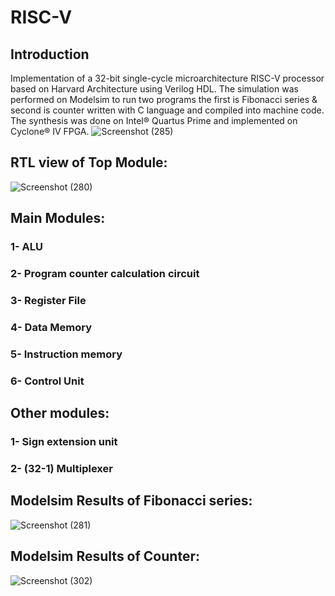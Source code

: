 # RISC-V
## Introduction
Implementation of a 32-bit single-cycle microarchitecture RISC-V processor based on Harvard Architecture using Verilog HDL.
The simulation was performed on Modelsim to run two programs the first is Fibonacci series & second is counter written with C language and compiled into machine code. 
The synthesis was done on Intel® Quartus Prime and implemented on Cyclone® IV FPGA.
![Screenshot (285)](https://user-images.githubusercontent.com/102371006/224100404-f1938d91-d56d-44b3-8e47-51e2041fcc7b.png)

## RTL view of Top Module:
![Screenshot (280)](https://user-images.githubusercontent.com/102371006/224103119-f3aefa26-e7e3-4a31-aa27-e14bc2363b08.png)

## Main Modules:
### 1- ALU
### 2- Program counter calculation circuit
### 3- Register File
### 4- Data Memory
### 5- Instruction memory
### 6- Control Unit

## Other modules:
### 1- Sign extension unit
### 2- (32-1) Multiplexer

## Modelsim Results of Fibonacci series:
![Screenshot (281)](https://user-images.githubusercontent.com/102371006/224440190-656529c8-9807-44c1-aac6-689438f7d744.png)
## Modelsim Results of Counter:
![Screenshot (302)](https://user-images.githubusercontent.com/102371006/226504580-5b725a8a-2bb6-4960-b5e8-f5a3fd0b6360.png)
